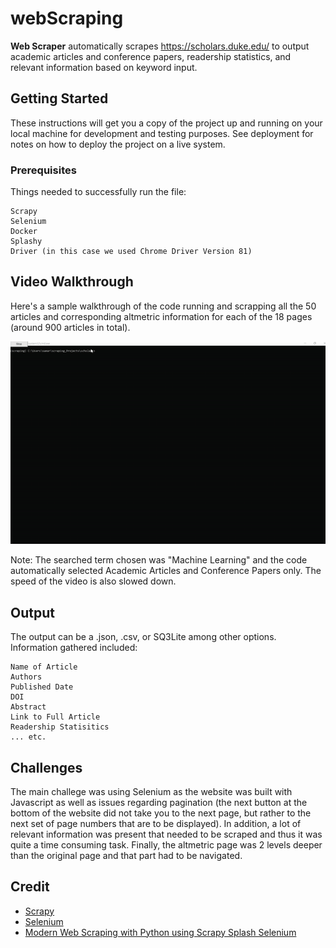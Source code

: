 # webScraping
**Web Scraper** automatically scrapes  https://scholars.duke.edu/ to output academic articles and conference papers, readership statistics, and relevant information based on keyword input.

## Getting Started

These instructions will get you a copy of the project up and running on your local machine for development and testing purposes. See deployment for notes on how to deploy the project on a live system.

### Prerequisites

Things needed to successfully run the file:

```
Scrapy
Selenium
Docker
Splashy
Driver (in this case we used Chrome Driver Version 81)
```

## Video Walkthrough
Here's a sample walkthrough of the code running and scrapping all the 50 articles and corresponding altmetric information  for each of the 18 pages (around 900 articles in total). 

![](video.gif)

Note: The searched term chosen was "Machine Learning" and the code automatically selected Academic Articles and Conference Papers only. The speed of the video is also slowed down.

## Output
The output can be a .json, .csv, or SQ3Lite among other options. Information gathered included:

```
Name of Article
Authors
Published Date
DOI
Abstract
Link to Full Article
Readership Statisitics 
... etc. 
```

## Challenges
The main challege was using Selenium as the website was built with Javascript as well as issues regarding pagination (the next button at the bottom of the website did not take you to the next page, but rather to the next set of page numbers that are to be displayed). In addition, a lot of relevant information was present that needed to be scraped and thus it was quite a time consuming task. Finally, the altmetric page was 2 levels deeper than the original page and that part had to be navigated. 

## Credit
- [Scrapy](https://scrapy.org/)
- [Selenium](https://www.selenium.dev/)
- [Modern Web Scraping with Python using Scrapy Splash Selenium](https://www.udemy.com/)
